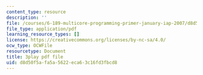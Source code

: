 ```yaml
---
content_type: resource
description: ''
file: /courses/6-189-multicore-programming-primer-january-iap-2007/d8d50f5afa5a5622eca63c16fd3fbcd8_f2_lvRuqp50.pdf
file_type: application/pdf
learning_resource_types: []
license: https://creativecommons.org/licenses/by-nc-sa/4.0/
ocw_type: OCWFile
resourcetype: Document
title: 3play pdf file
uid: d8d50f5a-fa5a-5622-eca6-3c16fd3fbcd8
---
```

